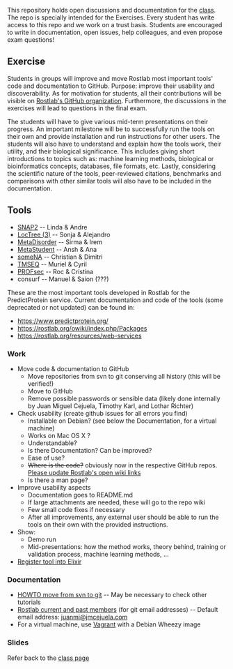 This repository holds open discussions and documentation for the [class](http://tinyurl.com/ntzqv46). The repo is specially intended for the Exercises. Every student has write access to this repo and we work on a trust basis. Students are encouraged to write in documentation, open issues, help colleagues, and even propose exam questions!

## Exercise

Students in groups will improve and move Rostlab most important tools' code and documentation to GitHub. Purpose: improve their usability and discoverability. As for motivation for students, all their contributions will be visible on [Rostlab's GitHub organization](https://github.com/Rostlab). Furthermore, the discussions in the exercises will lead to questions in the final exam.

The students will have to give various mid-term presentations on their progress. An important milestone will be to successfully run the tools on their own and provide installation and run instructions for other users. The students will also have to understand and explain how the tools work, their utility, and their biological significance. This includes giving short introductions to topics such as: machine learning methods, biological or bioinformatics concepts, databases, file formats, etc. Lastly, considering the scientific nature of the tools, peer-reviewed citations, benchmarks and comparisons with other similar tools will also have to be included in the documentation.


## Tools

* [SNAP2](https://github.com/Rostlab/SNAP2) -- Linda & Andre
* [LocTree (3)](https://github.com/Rostlab/LocTree) -- Sonja & Alejandro
* [MetaDisorder](https://github.com/Rostlab/MetaDisorder) -- Sirma & Irem
* [MetaStudent](https://github.com/Rostlab/MetaStudent) -- Ansh & Ana
* [someNA](https://github.com/Rostlab/someNA) -- Christian & Dimitri
* [TMSEQ](https://github.com/Rostlab/TMSEQ) -- Muriel & Cyril
* [PROFsec](https://github.com/Rostlab/PROFsec) -- Roc & Cristina
* consurf -- Manuel & Saion (???)

These are the most important tools developed in Rostlab for the PredictProtein service. Current documentation and code of the tools (some deprecated or not updated) can be found in:

* https://www.predictprotein.org/
* https://rostlab.org/owiki/index.php/Packages
* https://rostlab.org/resources/web-services


### Work

* Move code & documentation to GitHub
  * Move repositories from svn to git conserving all history (this will be verified!)
  * Move to GitHub
  * Remove possible passwords or sensible data (likely done internally by Juan Miguel Cejuela, Timothy Karl, and Lothar Richter)
* Check usability (create github issues for all errors you find)
  * Installable on Debian? (see below the Documentation, for a virtual machine)
  * Works on Mac OS X ?
  * Understandable?
  * Is there Documentation? Can be improved?
  * Ease of use?
  * ~~Where is the code?~~ obviously now in the respective GitHub repos. [Please update Rostlab's open wiki links](https://rostlab.org/owiki/index.php/Packages)
  * Is there a man page?
* Improve usability aspects
  * Documentation goes to README.md
  * If large attachments are needed, these will go to the repo wiki
  * Few small code fixes if necessary
  * After all improvements, any external user should be able to run the tools on their own with the provided instructions.
* Show:
  * Demo run
  * Mid-presentations: how the method works, theory behind, training or validation process, machine learning methods, ...
* [Register tool into Elixir](https://elixir-registry.cbs.dtu.dk/?q=rostlab)


### Documentation

* [HOWTO move from svn to git](https://git-scm.com/book/it/v2/Git-and-Other-Systems-Migrating-to-Git) -- May be necessary to check other tutorials
* [Rostlab current and past members](https://rostlab.org/group/people) (for git email addresses) -- Default email address: juanmi@jmcejuela.com
* For a virtual machine, use [Vagrant](www.vagrantup.com/) with a Debian Wheezy image


### Slides

Refer back to the [class page](http://tinyurl.com/ntzqv46)
